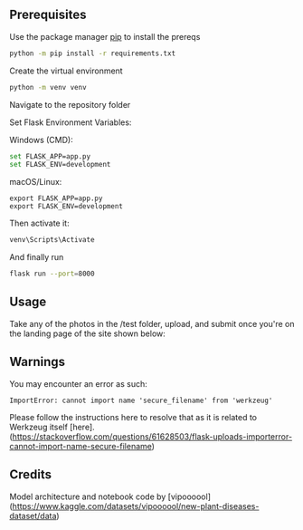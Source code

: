 ## Prerequisites

Use the package manager [pip](https://pip.pypa.io/en/stable/) to install the prereqs

```bash
python -m pip install -r requirements.txt
```

Create the virtual environment

```bash
python -m venv venv
```

Navigate to the repository folder

Set Flask Environment Variables:

Windows (CMD):
```bash
set FLASK_APP=app.py
set FLASK_ENV=development
```

macOS/Linux:
```
export FLASK_APP=app.py
export FLASK_ENV=development
```

Then activate it:

```bash
venv\Scripts\Activate
```

And finally run 
```bash
flask run --port=8000
```

## Usage

Take any of the photos in the /test folder, upload, and submit once 
you're on the landing page of the site shown below:




## Warnings

You may encounter an error as such:

```
ImportError: cannot import name 'secure_filename' from 'werkzeug'
```

Please follow the instructions here to resolve that as it is related
to Werkzeug itself [here]. (https://stackoverflow.com/questions/61628503/flask-uploads-importerror-cannot-import-name-secure-filename)

## Credits

Model architecture and notebook code by [vipoooool] (https://www.kaggle.com/datasets/vipoooool/new-plant-diseases-dataset/data)